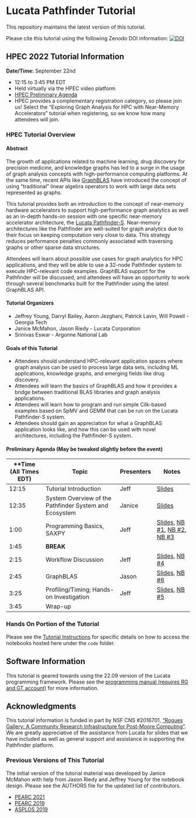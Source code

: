 # Lucata Pathfinder Tutorial

This repository maintains the latest version of this tutorial. 

Please cite this tutorial using the following Zenodo DOI information:
[![DOI](https://zenodo.org/badge/465934317.svg)](https://zenodo.org/badge/latestdoi/465934317)


## HPEC 2022 Tutorial Information

**Date/Time:** September 22nd
* 12:15 to 3:45 PM EDT
* Held virtually via the HPEC video platform
* [HPEC Preliminary Agenda](https://ieee-hpec.org/index.php/ieee-hpec-2022-prelim-agenda/)
* HPEC provides a complementary registration category, so please join us! Select the “Exploring Graph Analysis for HPC with Near-Memory Accelerators” tutorial when registering, so we know how many attendees will join. 

### HPEC Tutorial Overview

#### Abstract
The growth of applications related to machine learning, drug discovery for precision medicine, and knowledge
graphs has led to a surge in the usage of graph analysis concepts with high-performance computing platforms. At
the same time, recent APIs like [GraphBLAS](https://graphblas.org/) have introduced the concept of using “traditional”
linear algebra operators to work with large data sets represented as graphs.

This tutorial provides both an introduction to the concept of near-memory hardware accelerators to support
high-performance graph analytics as well as an in-depth hands-on session with one specific near-memory
accelerator architecture, the [Lucata Pathfinder-S](https://lucata.com/solutions/pathfinder/).
Near-memory architectures like the Pathfinder are well-suited
for graph analytics due to their focus on keeping computation very close to data. This strategy reduces 
performance penalties commonly associated with traversing graphs or
other sparse data structures.

Attendees will learn about possible use cases for graph analytics for HPC applications, and they will be able
to use a 32-node Pathfinder system to execute HPC-relevant code examples. GraphBLAS support for the
Pathfinder will be discussed, and attendees will have an opportunity to work through several benchmarks built
for the Pathfinder using the latest GraphBLAS API.

#### Tutorial Organizers
* Jeffrey Young, Darryl Bailey, Aaron Jezghani, Patrick Lavin, Will Powell - Georgia Tech
* Janice McMahon, Jason Riedy - Lucata Corporation
* Srinivas Eswar - Argonne National Lab

#### Goals of this Tutorial
* Attendees should understand HPC-relevant application spaces where graph analysis can be used to
process large data sets, including ML applications, knowledge graphs, and emerging fields like drug
discovery.
* Attendees will learn the basics of GraphBLAS and how it provides a bridge between traditional BLAS
libraries and graph analysis applications.
* Attendees will learn how to program and run simple Cilk-based examples based on SpMV and GEMM
that can be run on the Lucata Pathfinder-S system.
* Attendees should gain an appreciation for what a GraphBLAS application looks like, and how this can be
used with novel architectures, including the Pathfinder-S system.

#### Preliminary Agenda (May be tweaked slightly before the event)
| **Time (All Times EDT) | **Topic**                                              | Presenters | Notes                                                        |
| ---------------------- | ------------------------------------------------------ | ---------- | ------------------------------------------------------------ |
| 12:15                  | Tutorial Introduction                                  | Jeff | [Slides](https://github.com/gt-crnch-rg/lucata-pathfinder-tutorial/blob/main/slides/01-lucata-pathfinder-tutorial-intro.pdf) |
| 12:35                  | System Overview of the Pathfinder System and Ecosystem | Janice     | [Slides](https://github.com/gt-crnch-rg/lucata-pathfinder-tutorial/blob/main/slides/02-lucata-pathfinder-tutorial-system-overview.pdf) |
| 1:00                   | Programming Basics, SAXPY                              | Jeff       | [Slides](https://github.com/gt-crnch-rg/lucata-pathfinder-tutorial/blob/main/slides/03-lucata-pathfinder-tutorial-programming.pdf), [NB #1](https://github.com/gt-crnch-rg/lucata-pathfinder-tutorial/blob/main/code/01-hello-world/NB01-hello-world.ipynb), [NB #2](https://github.com/gt-crnch-rg/lucata-pathfinder-tutorial/blob/main/code/02-lucata-profiling/NB02-Profiling-Plotting.ipynb), [NB #3](https://github.com/gt-crnch-rg/lucata-pathfinder-tutorial/blob/main/code/03-saxpy-basics/NB03-saxpy-basics.ipynb) |
| 1:45                   | **BREAK**                                              |            |                                                              |
| 2:15                   | Workflow Discussion                                    | Jeff       | [Slides](https://github.com/gt-crnch-rg/lucata-pathfinder-tutorial/blob/main/slides/04-lucata-pathfinder-tutorial-workflow.pdf), [NB #4](https://github.com/gt-crnch-rg/lucata-pathfinder-tutorial/blob/main/code/04-saxpy-workflow/NB04-saxpy-workflow.ipynb) |
| 2:45                   | GraphBLAS                                              | Jason      | [Slides](https://github.com/gt-crnch-rg/lucata-pathfinder-tutorial/blob/main/slides/05-lucata-pathfinder-tutorial-graphblas-overview.pdf), [NB #6](https://github.com/gt-crnch-rg/lucata-pathfinder-tutorial/blob/main/code/06-graphblas/NB06-graphblas.ipynb) |
| 3:25                   | Profiling/Timing; Hands-on Investigation               | Jeff       | [Slides](https://github.com/gt-crnch-rg/lucata-pathfinder-tutorial/blob/main/slides/06-lucata-pathfinder-tutorial-hardware-performance-counters.pdf), [NB #5](https://github.com/gt-crnch-rg/lucata-pathfinder-tutorial/blob/main/code/05-timing-hwcounters/NB05-timing-hwcounters.ipynb) |
| 3:45                   | Wrap-up                                                |            |                                                              |

### Hands On Portion of the Tutorial
Please see the [Tutorial Instructions](https://github.com/gt-crnch-rg/lucata-pathfinder-tutorial/blob/ee29508201016029bff1cc9819d85bdaaca3fad1/Tutorial-Instructions.md) for specific details on how to access the notebooks hosted here under the `code` folder.

## Software Information
This tutorial is geared towards using the 22.09 version of the Lucata programming framework. Please see the [programming manual (requires RG and GT account)](https://github.gatech.edu/crnch-rg/rg-lucata-pathfinder/blob/main/docs/pathfinder/Lucata-Pathfinder-Programming-Guide-v2.0.0-2202-tools.pdf) for more information. 


## Acknowledgments
This tutorial information is funded in part by NSF CNS #2016701, [“Rogues Gallery: A Community Research Infrastructure for Post-Moore Computing”](https://www.nsf.gov/awardsearch/showAward?AWD_ID=2016701). We are greatly appreciative of the assistance from Lucata for slides that we have included as well as general support and assistance in supporting the Pathfinder platform.

### Previous Versions of This Tutorial

The initial version of the tutorial material was developed by Janice McMahon with help from Jason Riedy and Jeffrey Young for the notebook design. Please see the AUTHORS file for the updated list of contributors. 

* [PEARC 2021](https://github.com/gt-crnch-rg/pearc-tutorial-2021)
* [PEARC 2019](https://github.com/gt-crnch-rg/pearc-tutorial-2019)
* [ASPLOS 2019](https://github.com/gt-crnch-rg/asplos-tutorial-2019)
